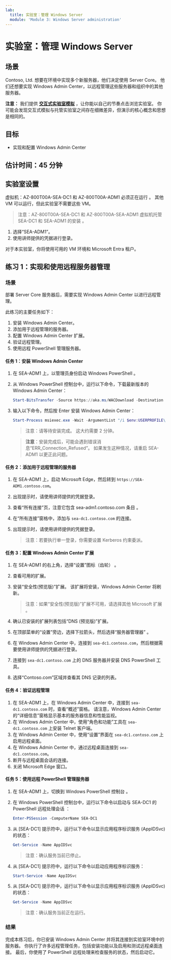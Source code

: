 ```yaml
---
lab:
  title: 实验室：管理 Windows Server
  module: 'Module 3: Windows Server administration'
---
```


# 实验室：管理 Windows Server

## 场景

Contoso, Ltd. 想要在环境中实现多个新服务器，他们决定使用 Server Core。 他们还想要实现 Windows Admin Center，以远程管理这些服务器和组织中的其他服务器。

**注意：** 我们提供 **[交互式实验室模拟](https://mslabs.cloudguides.com/guides/AZ-800%20Lab%20Simulation%20-%20Managing%20Windows%20Server)** ，让你能以自己的节奏点击浏览实验室。 你可能会发现交互式模拟与托管实验室之间存在细微差异，但演示的核心概念和思想是相同的。 

## 目标

- 实现和配置 Windows Admin Center

## 估计时间：45 分钟

## 实验室设置

虚拟机：AZ-800T00A-SEA-DC1 和 AZ-800T00A-ADM1 必须正在运行 。 其他 VM 可以运行，但此实验室不需要这些 VM。

> 注意：AZ-800T00A-SEA-DC1 和 AZ-800T00A-SEA-ADM1 虚拟机托管 SEA-DC1 和 SEA-ADM1 的安装    。

1. 选择“SEA-ADM1”。
1. 使用讲师提供的凭据进行登录。

对于本实验室，你将使用可用的 VM 环境和 Microsoft Entra 租户。

## 练习 1：实现和使用远程服务器管理

### 场景 

部署 Server Core 服务器后，需要实现 Windows Admin Center 以进行远程管理。

此练习的主要任务如下：

1. 安装 Windows Admin Center。
1. 添加用于远程管理的服务器。
1. 配置 Windows Admin Center 扩展。
1. 验证远程管理。
1. 使用远程 PowerShell 管理服务器。

#### 任务 1：安装 Windows Admin Center

1. 在 SEA-ADM1 上，以管理员身份启动 Windows PowerShell 。
1. 从 Windows PowerShell 控制台中，运行以下命令，下载最新版本的 Windows Admin Center：
    
   ```powershell
   Start-BitsTransfer -Source https://aka.ms/WACDownload -Destination "$env:USERPROFILE\Downloads\WindowsAdminCenter.msi"
   ```
1. 输入以下命令，然后按 Enter 安装 Windows Admin Center：
    
   ```powershell
   Start-Process msiexec.exe -Wait -ArgumentList "/i $env:USERPROFILE\Downloads\WindowsAdminCenter.msi /qn /L*v log.txt REGISTRY_REDIRECT_PORT_80=1 SME_PORT=443 SSL_CERTIFICATE_OPTION=generate"
   ```

   > 注意：请等待安装完成。 这大约需要 2 分钟。

   > **注意**：安装完成后，可能会遇到错误消息“ERR_Connection_Refused”。 如果发生这种情况，请重启 SEA-ADM1 以更正此问题。

#### 任务 2：添加用于远程管理的服务器

1. 在 SEA-ADM1 上，启动 Microsoft Edge，然后转到 `https://SEA-ADM1.contoso.com`。 
1. 出现提示时，请使用讲师提供的凭据登录。
1. 查看“所有连接”页，注意它包含 sea-adm1.contoso.com 条目 。 
1. 在“所有连接”窗格中，添加与 `sea-dc1.contoso.com` 的连接。
1. 出现提示时，请使用讲师提供的凭据登录。

   > 注意：若要执行单一登录，你需要设置 Kerberos 约束委派。

#### 任务 3：配置 Windows Admin Center 扩展

1. 在 SEA-ADM1 的右上角，选择“设置”图标（齿轮） 。
1. 查看可用的扩展。
1. 安装“安全性(预览版)”扩展。 该扩展将安装，Windows Admin Center 将刷新。

   > 注意：如果“安全性(预览版)”扩展不可用，请选择其他 Microsoft 扩展 。

1. 确认已安装的扩展列表包括“DNS (预览版)”扩展。
1. 在顶部菜单的“设置”旁边，选择下拉箭头，然后选择“服务器管理器” 。
1. 在 Windows Admin Center 中，连接到 `sea-dc1.contoso.com`，然后根据需要使用讲师提供的凭据进行登录。
1. 连接到 `sea-dc1.contoso.com` 上的 DNS 服务器并安装 DNS PowerShell 工具。
1. 选择“Contoso.com”区域并查看其 DNS 记录的列表。

#### 任务 4：验证远程管理

1. 在 SEA-ADM1 上，在 Windows Admin Center 中，连接到 `sea-dc1.contoso.com` 时，查看“概述”窗格。 请注意，Windows Admin Center 的“详细信息”窗格显示基本的服务器信息和性能监视。
1. 在 Windows Admin Center 中，使用“角色和功能”工具在 `sea-dc1.contoso.com` 上安装 Telnet 客户端。 
1. 在 Windows Admin Center 中，使用“设置”界面在 `sea-dc1.contoso.com` 上启用远程桌面。
1. 在 Windows Admin Center 中，通过远程桌面连接到 `sea-dc1.contoso.com`。
1. 断开与远程桌面会话的连接。 
1. 关闭 Microsoft Edge 窗口。

#### 任务 5：使用远程 PowerShell 管理服务器

1. 在 SEA-ADM1 上，切换到 Windows PowerShell 控制台 。
1. 在 Windows PowerShell 控制台中，运行以下命令以启动与 SEA-DC1 的 PowerShell 远程处理会话 ：

   ```powershell
   Enter-PSSession -ComputerName SEA-DC1
   ```
1. 从 [SEA-DC1] 提示符中，运行以下命令以显示应用程序标识服务 (AppIDSvc) 的状态：

   ```powershell
   Get-Service -Name AppIDSvc
   ```

   > 注意：确认服务当前已停止。

1. 从 [SEA-DC1] 提示符中，运行以下命令以启动应用程序标识服务：

   ```powershell
   Start-Service -Name AppIDSvc
   ```
1. 从 [SEA-DC1] 提示符中，运行以下命令以显示应用程序标识服务 (AppIDSvc) 的状态：

   ```powershell
   Get-Service -Name AppIDSvc
   ```

   > 注意：确认服务当前正在运行。

### 结果

完成本练习后，你已安装 Windows Admin Center 并将其连接到实验室环境中的服务器。 你执行了许多远程管理任务，包括安装功能以及启用和测试远程桌面连接。 最后，你使用了 PowerShell 远程处理来检查服务的状态，然后启动它。
